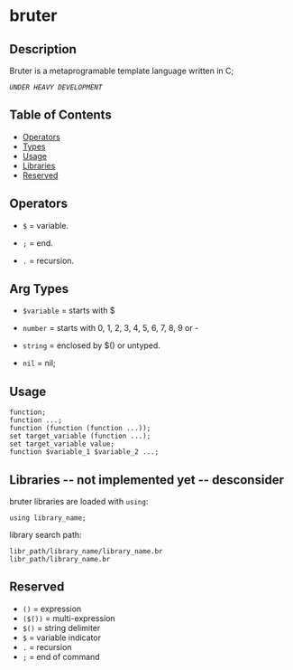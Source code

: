 
# bruter

## Description


Bruter is a metaprogramable template language written in C;

*`UNDER HEAVY DEVELOPMENT`*

## Table of Contents

- [Operators](#operators)
- [Types](#types)
- [Usage](#usage)
- [Libraries](#libraries)
- [Reserved](#reserved)

## Operators


- `$` = variable.

- `;` = end.

- `.` = recursion.

## Arg Types


- `$variable` = starts with $

- `number` = starts with 0, 1, 2, 3, 4, 5, 6, 7, 8, 9 or -

- `string` = enclosed by $() or untyped.

- `nil` = nil;

## Usage

    function;
    function ...;
    function (function (function ...));
    set target_variable (function ...);
    set target_variable value;
    function $variable_1 $variable_2 ...;

## Libraries -- not implemented yet -- desconsider

bruter libraries are loaded with `using`:

    using library_name;

library search path:

    libr_path/library_name/library_name.br
    libr_path/library_name.br

## Reserved

- `()` = expression
- `($())` = multi-expression
- `$()` = string delimiter
- `$` = variable indicator
- `.` = recursion
- `;` = end of command